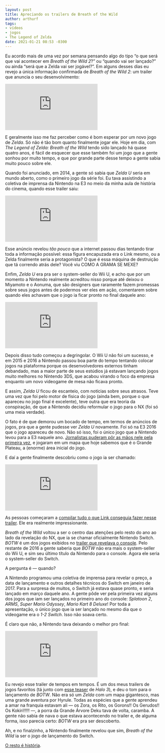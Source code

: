 ```yaml
---
layout: post
title: Apreciando os trailers de Breath of the Wild
author: arthurf
tags:
- vídeos
- jogos
- The Legend of Zelda
date: 2021-01-21 08:53 -0300
---
```

Eu acordo mais de uma vez por semana pensando algo do tipo “o que será que vai acontecer em _Breath of the Wild 2_?” ou “quando vai ser lançado?” ou ainda “será que a Zelda vai ser jogável?”. Em alguns desses dias eu revejo a única informação confirmada de _Breath of the Wild 2_: um trailer que anuncia o seu desenvolvimento:

<iframe class="full-width" src="https://www.youtube.com/embed/3fr1Z07AV00" frameborder="0" allow="accelerometer; autoplay; clipboard-write; encrypted-media; gyroscope; picture-in-picture" allowfullscreen></iframe>

E geralmente isso me faz perceber como é bom esperar por um novo jogo de _Zelda_. Só não é tão bom quanto finalmente jogar ele. Hoje em dia, com _The Legend of Zelda: Breath of the Wild_ tendo sido lançado há quase quatro anos, é fácil de esquecer que esse também foi um jogo que a gente sonhou por muito tempo, e que por grande parte desse tempo a gente sabia muito pouco sobre ele.

Quando foi anunciado, em 2014, a gente só sabia que _Zelda U_ seria em mundo aberto, como o primeiro jogo da série foi. Eu tava assistindo a coletiva de imprensa da Nintendo na E3 no meio da minha aula de história do cinema, quando esse trailer saiu:

<iframe class="full-width" src="https://www.youtube.com/embed/XZmxvig1dXE" frameborder="0" allow="accelerometer; autoplay; clipboard-write; encrypted-media; gyroscope; picture-in-picture" allowfullscreen></iframe>

Esse anúncio revelou _tão pouco_ que a internet passou dias tentando tirar toda a informação possível: essa figura encapuzada era o Link mesmo, ou a Zelda finalmente seria a protagonista? O que é essa máquina de destruição que tá correndo atrás dele? Você viu COMO A GRAMA SE MEXE?

Enfim, _Zelda U_ era pra ser o system-seller do Wii U, e acho que por um momento a Nintendo realmente acreditou nisso porque até deixou o Miyamoto e o Aonuma, que são designers que raramente fazem promessas sobre seus jogos antes de podermos ver eles em ação, comentarem sobre quando eles achavam que o jogo ia ficar pronto no final daquele ano:

<iframe class="full-width" src="https://www.youtube.com/embed/SECWlFInyFM" frameborder="0" allow="accelerometer; autoplay; clipboard-write; encrypted-media; gyroscope; picture-in-picture" allowfullscreen></iframe>

Depois disso tudo começou a degringolar. O Wii U não foi um sucesso, e em 2015 e 2016 a Nintendo passou boa parte do tempo tentando colocar jogos na plataforma porque os desenvolvedores externos tinham debandado, mas a maior parte de seus estúdios já estavam lançando jogos muito melhores no Nintendo 3DS, que acabou virando o foco da empresa enquanto um novo videogame de mesa não ficava pronto.

E assim, _Zelda U_ ficou de escanteio, com notícias sobre seus atrasos. Teve uma vez que foi pelo motor de física do jogo (ainda bem, porque o que apareceu no jogo final é excelente), teve outra que era teoria da conspiração, de que a Nintendo decidiu reformular o jogo para o NX (foi só uma meia verdade).

O fato é de que demorou um bocado de tempo, em termos de anúncios de jogos, pra que a gente pudesse ver _Zelda U_ novamente. Foi só na E3 2016 que o jogo apareceu de novo. Não só isso, foi o único jogo que a Nintendo levou para a E3 naquele ano. [Jornalistas puderam pôr as mãos nele pela primeira vez](https://kotaku.com/hands-on-with-the-legend-of-zelda-breath-of-the-wild-1781969632), e jogaram em um mapa que hoje sabemos que é o Grande Plateau, a (enorme) área inicial do jogo.

E daí a gente finalmente descobriu como o jogo ia ser chamado:

<iframe class="full-width" src="https://www.youtube.com/embed/1rPxiXXxftE" frameborder="0" allow="accelerometer; autoplay; clipboard-write; encrypted-media; gyroscope; picture-in-picture" allowfullscreen></iframe>

As pessoas começaram a [compilar tudo o que Link conseguia fazer nesse trailer](https://kotaku.com/everything-we-know-about-the-new-zelda-breath-of-the-w-1781959054). Ele era realmente impressionante.

_Breath of the Wild_ voltou a ser o centro das atenções pelo resto do ano ao lado da revelação do NX, que ia se chamar oficialmente Nintendo Switch. _BOTW_ é um dos jogos exibidos no [trailer que revelava o console](https://youtu.be/iS-1tDfLxRQ). Pelo restante de 2016 a gente saberia que _BOTW_ não era mais o system-seller do Wii U, e sim seu último título da Nintendo para o console. Agora ele seria o system-seller do Switch.

A pergunta é — quando?

A Nintendo programou uma coletiva de imprensa para revelar o preço, a data de lançamento e outros detalhes técnicos do Switch em janeiro de 2017. Para a surpresa de muitos, o Switch já estava quase pronto, e seria lançado em março daquele ano. A gente pôde ver pela primeira vez alguns dos jogos que iam ser lançados no primeiro ano do console: _Splatoon 2_, _ARMS_, _Super Mario Odyssey_, _Mario Kart 8 Deluxe_! Por toda a apresentação, o único jogo que ia ser lançado no mesmo dia que o videogame era o _1-2 Switch_. Isso não soava certo.

É claro que não, a Nintendo tava deixando o melhor pro final:

<iframe class="full-width" src="https://www.youtube.com/embed/zw47_q9wbBE" frameborder="0" allow="accelerometer; autoplay; clipboard-write; encrypted-media; gyroscope; picture-in-picture" allowfullscreen></iframe>

Eu revejo esse trailer de tempos em tempos. É um dos meus trailers de jogos favoritos (tá junto com [esse teaser](https://youtu.be/T9Ezd2FqxAU) de _Halo 3_), e deu o tom para o lançamento de _BOTW_. Não era só um _Zelda_ com um mapa gigantesco, mas uma grande aventura por Hyrule. Todas as espécies que a gente aprendeu a amar na franquia estavam ali — os Zora, os Rito, os Gorons!! Os Gerudos!! Os Kokiri!!!!! —, a porra da Grande Árvore Deku tava de volta, caramba. A gente não sabia de nava o que estava acontecendo no trailer e, de alguma forma, isso parecia certo: _BOTW_ era pra ser descoberto.

Ah, e no finalzinho, a Nintendo finalmente revelou que sim, _Breath of the Wild_ ia ser o jogo de lançamento do Switch.

[O resto é história](https://www.metacritic.com/game/switch/the-legend-of-zelda-breath-of-the-wild).
